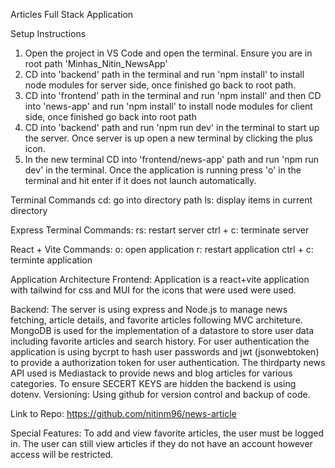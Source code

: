 Articles Full Stack Application

Setup Instructions

1. Open the project in VS Code and open the terminal. Ensure you are in root path 'Minhas_Nitin_NewsApp'
2. CD into 'backend' path in the terminal and run 'npm install' to install node modules for server side, once finished go back to root path.
3. CD into 'frontend' path in the terminal and run 'npm install' and then CD into 'news-app' and run 'npm install' to install node modules for client side, once finished go back into root path
4. CD into 'backend' path and run 'npm run dev' in the terminal to start up the server. Once server is up open a new terminal by clicking the plus icon.
5. In the new terminal CD into 'frontend/news-app' path and run 'npm run dev' in the terminal. Once the application is running press 'o' in the terminal and hit enter if it does not launch automatically.

Terminal Commands
cd: go into directory path
ls: display items in current directory

Express Terminal Commands:
rs: restart server
ctrl + c: terminate server

React + Vite Commands:
o: open application
r: restart application
ctrl + c: terminte application

Application Architecture
Frontend:
Application is a react+vite application with tailwind for css and MUI for the icons that were used were used.

Backend:
The server is using express and Node.js to manage news fetching, article details, and favorite articles following MVC architeture. MongoDB is used for the implementation of a datastore to store user data including favorite articles and search history. For user authentication the application is using bycrpt to hash user passwords and jwt (jsonwebtoken) to provide a authorization token for user authentication. The thirdparty news API used is Mediastack to provide news and blog articles for various categories. To ensure SECERT KEYS are hidden the backend is using dotenv.
Versioning: Using github for version control and backup of code.

Link to Repo: https://github.com/nitinm96/news-article

Special Features:
To add and view favorite articles, the user must be logged in. The user can still view articles if they do not have an account however access will be restricted.
